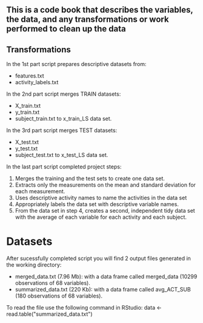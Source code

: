 ## This is a code book that describes the variables, the data, and any transformations or work performed to clean up the data


## Transformations

In the 1st part script prepares descriptive datasets from:
- features.txt
- activity_labels.txt

In the 2nd part script merges TRAIN datasets:
- X_train.txt
- y_train.txt
- subject_train.txt
to  x_train_LS data set.

In the 3rd part script merges TEST datasets:
- X_test.txt
- y_test.txt
- subject_test.txt
to  x_test_LS data set.

In the last part script completed project steps:
 1. Merges the training and the test sets to create one data set.
 2. Extracts only the measurements on the mean and standard deviation for each
    measurement. 
 3. Uses descriptive activity names to name the activities in the data set
 4. Appropriately labels the data set with descriptive variable names. 
 5. From the data set in step 4, creates a second, independent tidy data set
    with the average of each variable for each activity and each subject.

# Datasets
After sucessfully completed script you will find 2 output files generated in
the working directory:
- merged_data.txt (7.96 Mb): with a data frame called merged_data (10299 observations of 68 variables).
- summarized_data.txt (220 Kb): with a data frame called avg_ACT_SUB (180 observations of 68 variables).

To read the file use the following command in RStudio:
data <- read.table("summarized_data.txt")
